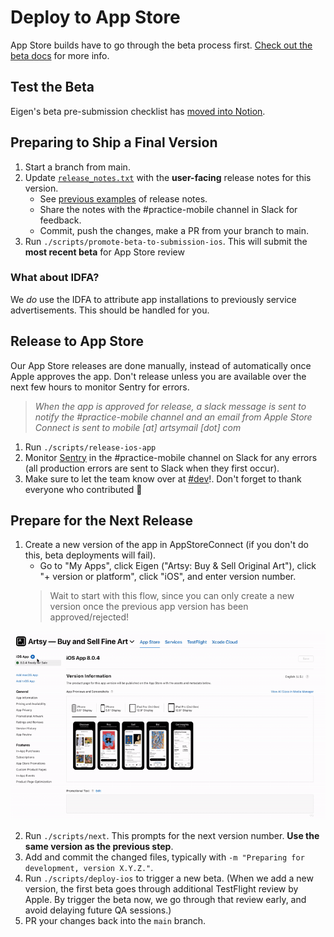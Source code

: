 # Deploy to App Store

App Store builds have to go through the beta process first. [Check out the beta docs](./deploy_to_beta.md) for more info.

## Test the Beta

Eigen's beta pre-submission checklist has [moved into Notion](https://www.notion.so/artsy/Pre-submission-QA-Checklist-785e3233fdcf423f95ee239ab3c22ec3).

## Preparing to Ship a Final Version

1. Start a branch from main.
1. Update [`release_notes.txt`](https://github.com/artsy/eigen/blob/main/fastlane/metadata/en-US/release_notes.txt) with the **user-facing** release notes for this version.
   - See [previous examples](https://github.com/artsy/eigen/commits/main/fastlane/metadata/en-US/release_notes.txt) of release notes.
   - Share the notes with the #practice-mobile channel in Slack for feedback.
   - Commit, push the changes, make a PR from your branch to main.
1. Run `./scripts/promote-beta-to-submission-ios`. This will submit the **most recent beta** for App Store review

### What about IDFA?

We _do_ use the IDFA to attribute app installations to previously service advertisements. This should be handled for you.

## Release to App Store

Our App Store releases are done manually, instead of automatically once Apple approves the app. Don't release unless you are available over the next few hours to monitor Sentry for errors.

> _When the app is approved for release, a slack message is sent to notify the #practice-mobile channel and an email from Apple Store Connect is sent to mobile [at] artsymail [dot] com_

1. Run `./scripts/release-ios-app`
2. Monitor [Sentry](https://sentry.io/artsynet/eigen/) in the #practice-mobile channel on Slack for any errors (all production errors are sent to Slack when they first occur).
3. Make sure to let the team know over at [#dev](https://artsy.slack.com/archives/C02BC3HEJ)!. Don't forget to thank everyone who contributed 💜

## Prepare for the Next Release

1. Create a new version of the app in AppStoreConnect (if you don't do this, beta deployments will fail).
   - Go to "My Apps", click Eigen ("Artsy: Buy & Sell Original Art"), click "+ version or platform", click "iOS", and enter version number.
   > Wait to start with this flow, since you can only create a new version once the previous app version has been approved/rejected!

 ![Add a new app version to ASC](./screenshots/adding-a-new-app-version-app-store.gif)

2. Run `./scripts/next`. This prompts for the next version number. **Use the same version as the previous step**.
3. Add and commit the changed files, typically with `-m "Preparing for development, version X.Y.Z."`.
4. Run `./scripts/deploy-ios` to trigger a new beta. (When we add a new version, the first beta goes through additional TestFlight review by Apple. By trigger the beta now, we go through that review early, and avoid delaying future QA sessions.)
5. PR your changes back into the `main` branch.
